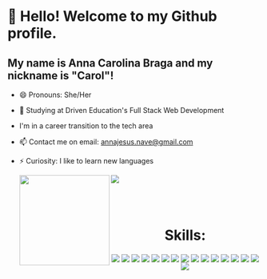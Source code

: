 # 👋 Hello! Welcome to my Github profile.
## My name is Anna Carolina Braga and my nickname is "Carol"!

- 😄 Pronouns: She/Her
- 🌱 Studying at Driven Education's Full Stack Web Development 
- I'm in a career transition to the tech area
- 📫 Contact me on email: annajesus.nave@gmail.com
- ⚡ Curiosity: I like to learn new languages

  <div>
  <img align="left" height="180em" src="https://github-readme-stats.vercel.app/api?username=anna-braga-jesus&show_icons=true&theme=radical&include_all_commits=true&count_private=true"/>
  <img align="right height="180em" src="https://github-readme-stats.vercel.app/api/top-langs/?username=anna-braga-jesus&layout=compact&langs_count=16&theme=radical"/>
</div>
<br>


<div  align="center"> 
<div style="display: inline_block"><br>
  <h1 align="center"> Skills:</h1>
  <img align="center" src="https://img.shields.io/badge/HTML-239120?style=for-the-badge&logo=html5&logoColor=white">
  <img align="center" src="https://img.shields.io/badge/CSS-239120?&style=for-the-badge&logo=css3&logoColor=white">
  <img align="center" src="https://img.shields.io/badge/JavaScript-F7DF1E?style=for-the-badge&logo=javascript&logoColor=black">
  <img align="center" src="https://img.shields.io/badge/TypeScript-007ACC?style=for-the-badge&logo=typescript&logoColor=white">
  <img align="center" src="https://img.shields.io/badge/React-20232A?style=for-the-badge&logo=react&logoColor=61DAFB">
  <img align="center" src="https://img.shields.io/badge/PostgreSQL-316192?style=for-the-badge&logo=postgresql&logoColor=white">
  <img align="center" src="https://img.shields.io/badge/MongoDB-4EA94B?style=for-the-badge&logo=mongodb&logoColor=white">
  <img align="center" src="https://img.shields.io/badge/redis-%23DD0031.svg?&style=for-the-badge&logo=redis&logoColor=white">
  <img align="center" src="https://img.shields.io/badge/Prisma-3982CE?style=for-the-badge&logo=Prisma&logoColor=white">
  <img align="center" src="https://img.shields.io/badge/Heroku-430098?style=for-the-badge&logo=heroku&logoColor=white">
  <img align="center" src="https://img.shields.io/badge/Amazon_AWS-232F3E?style=for-the-badge&logo=amazon-aws&logoColor=white">
  <img align="center" src="https://img.shields.io/badge/Google_Cloud-4285F4?style=for-the-badge&logo=google-cloud&logoColor=white">
  <img align="center" src="https://img.shields.io/badge/Express.js-404D59?style=for-the-badge">
  <img align="center" src="https://img.shields.io/badge/Figma-F24E1E?style=for-the-badge&logo=figma&logoColor=white">
  <img align="center" src="https://img.shields.io/badge/Vercel-000000?style=for-the-badge&logo=vercel&logoColor=white">
  <img align="center" src="https://img.shields.io/badge/Jest-323330?style=for-the-badge&logo=Jest&logoColor=white">

</div>
  </div>
 
















